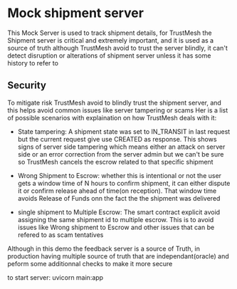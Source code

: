 # Mock shipment server

This Mock Server is used to track shipment details, for TrustMesh the Shipment server is critical and extremely important, and it is used as a source of truth although TrustMesh avoid to trust the server blindly, it can't detect disruption or alterations of shipment server unless it has some history to refer to

## Security

To mitigate risk TrustMesh avoid to blindly trust the shipment server, and this helps avoid common issues like server tampering or scams
Her is a list of possible scenarios with explaination on how TrustMesh deals with it:

- State tampering: A shipment state was set to IN_TRANSIT in last request but the current request give use CREATED as response. This shows signs of server side tampering which means either an attack on server side or an error correction from the server admin but we can't be sure so TrustMesh cancels the escrow related to that specific shipment

- Wrong Shipment to Escrow: whether this is intentional or not the user gets a window time of N hours to confirm shipment, it can either dispute it or confirm release ahead of time(on reception). That window time avoids Release of Funds onn the fact the the shipment was delivered

- single shipment to Multiple Escrow: The smart contract explicit avoid assigning the same shipment id to multiple escrow. This is to avoid issues like Wrong shipment to Escrow and other issues that can be refered to as scam tentatives



Although in this demo the feedback server is a source of Truth, in production having multiple source of truth that are independant(oracle) and peform some additionnal checks to make it more secure


to start server: uvicorn main:app